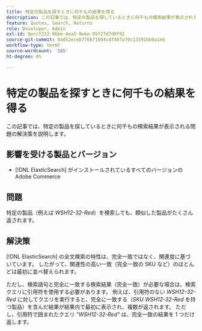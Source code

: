 ```yaml
---
title: 特定の製品を探すときに何千もの結果を得る
description: この記事では、特定の製品を探しているときに何千もの検索結果が表示される問題の解決策を説明します。
feature: Quotes, Search, Returns
role: Developer, Admin
exl-id: 0eccf212-96be-4ea5-9e6e-95f27d7d9f92
source-git-commit: 0ad52eceb776b71604c4f467a70c13191bb9a1eb
workflow-type: tm+mt
source-wordcount: '185'
ht-degree: 0%

---
```


# 特定の製品を探すときに何千もの結果を得る

この記事では、特定の製品を探しているときに何千もの検索結果が表示される問題の解決策を説明します。

## 影響を受ける製品とバージョン

* [!DNL ElasticSearch] がインストールされているすべてのバージョンのAdobe Commerce

## 問題

特定の製品（例えば *WSH12-32-Red*）を検索しても、類似した製品がたくさん返されます。

## 解決策

[!DNL ElasticSearch] の全文検索の特性は、完全一致ではなく、関連度に基づいています。 したがって、関連性の高い一致（完全一致の SKU など）のほとんどは最初に並べ替えられます。

ただし、検索語句と完全に一致する検索結果（完全一致）が必要な場合は、検索クエリに引用符を使用する必要があります。 例えば、引用符のない *WSH12-32-Red* に対してクエリを実行すると、完全に一致する（*SKU WSH12-32-Red* を持つ製品）を含んだ結果が結果内で最初に表示され、複数が返されます。 ただし、引用符で囲まれたクエリ *&quot;WSH12-32-Red&quot;* は、完全一致の結果を 1 つだけ返します。

